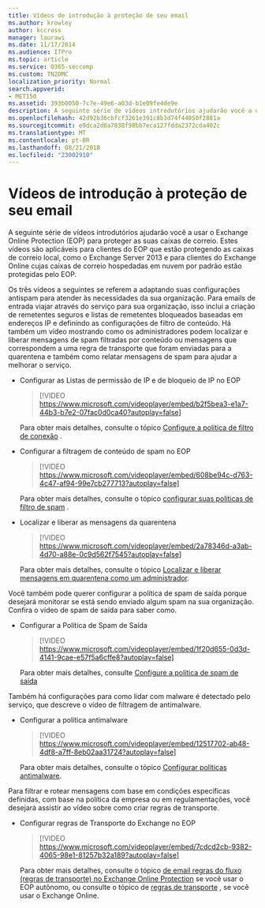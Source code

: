 ```yaml
---
title: Vídeos de introdução à proteção de seu email
ms.author: krowley
author: kccross
manager: laurawi
ms.date: 11/17/2014
ms.audience: ITPro
ms.topic: article
ms.service: O365-seccomp
ms.custom: TN2DMC
localization_priority: Normal
search.appverid:
- MET150
ms.assetid: 393b0050-7c7e-49e6-a03d-b1e09fe4de9e
description: A seguinte série de vídeos introdutórios ajudarão você a usar o Exchange Online Protection (EOP) para proteger as suas caixas de correio. Estes vídeos são aplicáveis para clientes do EOP que estão protegendo as caixas de correio local, como o Exchange Server 2013 e para clientes do Exchange Online cujas caixas de correio hospedadas em nuvem por padrão estão protegidas pelo EOP.
ms.openlocfilehash: 42d92b36cbfcf3261e391c8b3d74f44050f2881a
ms.sourcegitcommit: e9dca2d6a7838f98bb7eca127fdda2372cda402c
ms.translationtype: MT
ms.contentlocale: pt-BR
ms.lasthandoff: 08/21/2018
ms.locfileid: "23002910"
---
```

# <a name="videos-for-getting-started-with-protecting-your-email"></a>Vídeos de introdução à proteção de seu email

A seguinte série de vídeos introdutórios ajudarão você a usar o Exchange Online Protection (EOP) para proteger as suas caixas de correio. Estes vídeos são aplicáveis para clientes do EOP que estão protegendo as caixas de correio local, como o Exchange Server 2013 e para clientes do Exchange Online cujas caixas de correio hospedadas em nuvem por padrão estão protegidas pelo EOP. 
  
Os três vídeos a seguintes se referem a adaptando suas configurações antispam para atender às necessidades da sua organização. Para emails de entrada viajar através do serviço para sua organização, isso inclui a criação de remetentes seguros e listas de remetentes bloqueados baseadas em endereços IP e definindo as configurações de filtro de conteúdo. Há também um vídeo mostrando como os administradores podem localizar e liberar mensagens de spam filtradas por conteúdo ou mensagens que correspondem a uma regra de transporte que foram enviadas para a quarentena e também como relatar mensagens de spam para ajudar a melhorar o serviço.
  
- Configurar as Listas de permissão de IP e de bloqueio de IP no EOP
    > [!VIDEO https://www.microsoft.com/videoplayer/embed/b2f5bea3-e1a7-44b3-b7e2-07fac0d0ca40?autoplay=false]
  
    Para obter mais detalhes, consulte o tópico [Configure a política de filtro de conexão](configure-the-connection-filter-policy.md) . 
    
- Configurar a filtragem de conteúdo de spam no EOP
    > [!VIDEO https://www.microsoft.com/videoplayer/embed/608be94c-d763-4c47-af94-99e7cb277713?autoplay=false]
  
    Para obter mais detalhes, consulte o tópico [configurar suas políticas de filtro de spam](configure-your-spam-filter-policies.md) . 
    
- Localizar e liberar as mensagens da quarentena
    > [!VIDEO https://www.microsoft.com/videoplayer/embed/2a78346d-a3ab-4d70-a88e-0c9d562f7545?autoplay=false]
  
    Para obter mais detalhes, consulte o tópico [Localizar e liberar mensagens em quarentena como um administrador](find-and-release-quarantined-messages-as-an-administrator.md). 
    
Você também pode querer configurar a política de spam de saída porque desejará monitorar se está sendo enviado algum spam na sua organização. Confira o vídeo de spam de saída para saber como.
  
- Configurar a Política de Spam de Saída
    > [!VIDEO https://www.microsoft.com/videoplayer/embed/1f20d655-0d3d-4141-9cae-e57f5a6cffe8?autoplay=false]
  
    Para obter mais detalhes, consulte [Configure a política de spam de saída](configure-the-outbound-spam-policy.md)
    
Também há configurações para como lidar com malware é detectado pelo serviço, que descreve o vídeo de filtragem de antimalware.
  
- Configurar a política antimalware
    > [!VIDEO https://www.microsoft.com/videoplayer/embed/12517702-ab48-4df8-a7ff-8eb02aa31724?autoplay=false]
  
    Para obter mais detalhes, consulte o tópico [Configurar políticas antimalware](configure-anti-malware-policies.md). 
    
Para filtrar e rotear mensagens com base em condições específicas definidas, com base na política da empresa ou em regulamentações, você desejará assistir ao vídeo sobre como criar regras de transporte.
  
- Configurar regras de Transporte do Exchange no EOP
    > [!VIDEO https://www.microsoft.com/videoplayer/embed/7cdcd2cb-9382-4065-98e1-81257b32a189?autoplay=false]
  
    Para obter mais detalhes, consulte o tópico [de email regras do fluxo (regras de transporte) no Exchange Online Protection](eop/mail-flow-rules-transport-rules-0.md) se você usar o EOP autônomo, ou consulte o tópico de [regras de transporte](http://technet.microsoft.com/library/743bd525-0ca2-426d-b76c-b4a052bc8886.aspx) , se você usar o Exchange Online. 
    

